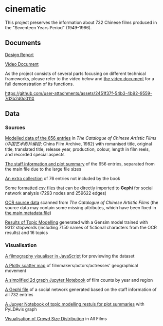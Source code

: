 # cinematic

This project preserves the information about 732 Chinese films produced in the "Seventeen Years Period" (1949-1966).

## Documents

[Design Report](https://github.com/El-Mundo/cinematic/blob/master/quantitative_film_analysis_github.pdf)

[Video Document](https://github.com/El-Mundo/cinematic/blob/master/VideoDocument.pdf)

As the project consists of several parts focusing on different technical frameworks, please refer to the video below and [the video document](https://github.com/El-Mundo/cinematic/blob/master/VideoDocument.pdf) for a full demonstration of its functions.

https://github.com/user-attachments/assets/2451f37f-54b3-4b92-9559-7d2b2d0c0110



## Data

### Sources

[Modelled data of the 656 entries](metadata.csv) in *The Catalogue of Chinese Artistic Films* (*中国艺术影片编目*; China Film Archive, 1982) with romanised title, original title, translated title, release year, production, colour, length in film reels, and recorded special aspects

[The staff information and plot summary](metadata-staff_plot.csv) of the 656 entries, separated from the main file due to the large file sizes

[An extra collection](metadata-extra.csv) of 76 entries not included by the book

Some [formatted csv files](Network/csv) that can be directly imported to **Gephi** for social network analysis (7293 nodes and 259622 edges)

[OCR source data](OCR/source) scanned from *The Catalogue of Chinese Artistic Films* (the source data may contain some missing attributes, which have been fixed in [the main metadata file](metadata.csv))

[Results of Topic Modelling](Topic/Topics_Summarised.csv) generated with a Gensim model trained with 9312 stopwords (including 7150 names of fictional characters from the OCR results) and 16 topics

### Visualisation

[A filmography visualiser in JavaScript](https://el-mundo.github.io/cinematic/Visualiser/main.html) for previewing the dataset

[A Plotly scatter map](https://htmlpreview.github.io/?https://github.com/El-Mundo/cinematic/blob/master/GIS/Plotly/filmmaker_map-scatter2d.html) of filmmakers/actors/actresses' geographical movement

[A simplified 2d graph Jupyter Notebook](https://colab.research.google.com/drive/1b_-976J_37duFKahJvevNPuxODw_EX6a) of film counts by year and region

[A Gephi file](Network/Gephi-all.gephi) of a social network generated based on the staff information of all 732 entries

[A Jupyer Notebook of topic modelling restuls for plot summaries](https://colab.research.google.com/drive/1kcM3bt-m_UX2wd59r-H6gbRlHBp6OFfJ?usp=sharing) with PyLDAvis graph

[Visualisation of Crowd Size Distribution](https://colab.research.google.com/drive/1s0PyRhnhscRNEoKJm6X6eIH4Us4S4Now?usp=sharing) in All Films
